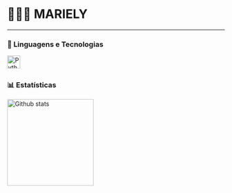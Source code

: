 # 👩🏻‍💻 MARIELY

---

### 🤖 Linguagens e Tecnologias

<img 
    align="left" 
    alt="Python" 
    title="Python"
    width="30px" 
    style="padding-right: 10px;" 
    src="https://cdn.jsdelivr.net/gh/devicons/devicon@latest/icons/python/python-original.svg" 
/>

<br/>
<br/>

### 📊 Estatísticas
<img 
    align="left" 
    alt="Github stats" 
    height="200" 
    style="padding-right: 10px;" 
    src="https://github-readme-stats.vercel.app/api?username=h4x-04&show_icons=true&theme=midnight-purple&inclue_all_commits=true&locale=pt-br"
/>

 
